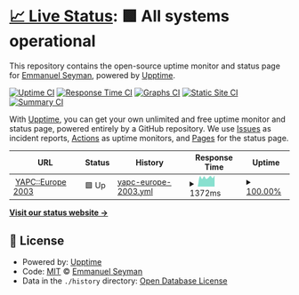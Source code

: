 # [📈 Live Status](https://eseyman.github.io/upptime): <!--live status--> **🟩 All systems operational**

This repository contains the open-source uptime monitor and status page for [Emmanuel Seyman](https://eseyman.github.io/upptime), powered by [Upptime](https://github.com/upptime/upptime).

[![Uptime CI](https://github.com/eseyman/upptime/workflows/Uptime%20CI/badge.svg)](https://github.com/eseyman/upptime/actions?query=workflow%3A%22Uptime+CI%22)
[![Response Time CI](https://github.com/eseyman/upptime/workflows/Response%20Time%20CI/badge.svg)](https://github.com/eseyman/upptime/actions?query=workflow%3A%22Response+Time+CI%22)
[![Graphs CI](https://github.com/eseyman/upptime/workflows/Graphs%20CI/badge.svg)](https://github.com/eseyman/upptime/actions?query=workflow%3A%22Graphs+CI%22)
[![Static Site CI](https://github.com/eseyman/upptime/workflows/Static%20Site%20CI/badge.svg)](https://github.com/eseyman/upptime/actions?query=workflow%3A%22Static+Site+CI%22)
[![Summary CI](https://github.com/eseyman/upptime/workflows/Summary%20CI/badge.svg)](https://github.com/eseyman/upptime/actions?query=workflow%3A%22Summary+CI%22)

With [Upptime](https://upptime.js.org), you can get your own unlimited and free uptime monitor and status page, powered entirely by a GitHub repository. We use [Issues](https://github.com/eseyman/upptime/issues) as incident reports, [Actions](https://github.com/eseyman/upptime/actions) as uptime monitors, and [Pages](https://eseyman.github.io/upptime) for the status page.

<!--start: status pages-->
<!-- This summary is generated by Upptime (https://github.com/upptime/upptime) -->
<!-- Do not edit this manually, your changes will be overwritten -->
<!-- prettier-ignore -->
| URL | Status | History | Response Time | Uptime |
| --- | ------ | ------- | ------------- | ------ |
| <img alt="" src="https://favicons.githubusercontent.com/conferences.mongueurs.net" height="13"> [YAPC::Europe 2003](https://conferences.mongueurs.net/ye2003/) | 🟩 Up | [yapc-europe-2003.yml](https://github.com/eseyman/upptime/commits/HEAD/history/yapc-europe-2003.yml) | <details><summary><img alt="Response time graph" src="./graphs/yapc-europe-2003/response-time-week.png" height="20"> 1372ms</summary><br><a href="https://eseyman.github.io/upptime/history/yapc-europe-2003"><img alt="Response time 1387" src="https://img.shields.io/endpoint?url=https%3A%2F%2Fraw.githubusercontent.com%2Feseyman%2Fupptime%2FHEAD%2Fapi%2Fyapc-europe-2003%2Fresponse-time.json"></a><br><a href="https://eseyman.github.io/upptime/history/yapc-europe-2003"><img alt="24-hour response time 1523" src="https://img.shields.io/endpoint?url=https%3A%2F%2Fraw.githubusercontent.com%2Feseyman%2Fupptime%2FHEAD%2Fapi%2Fyapc-europe-2003%2Fresponse-time-day.json"></a><br><a href="https://eseyman.github.io/upptime/history/yapc-europe-2003"><img alt="7-day response time 1372" src="https://img.shields.io/endpoint?url=https%3A%2F%2Fraw.githubusercontent.com%2Feseyman%2Fupptime%2FHEAD%2Fapi%2Fyapc-europe-2003%2Fresponse-time-week.json"></a><br><a href="https://eseyman.github.io/upptime/history/yapc-europe-2003"><img alt="30-day response time 1392" src="https://img.shields.io/endpoint?url=https%3A%2F%2Fraw.githubusercontent.com%2Feseyman%2Fupptime%2FHEAD%2Fapi%2Fyapc-europe-2003%2Fresponse-time-month.json"></a><br><a href="https://eseyman.github.io/upptime/history/yapc-europe-2003"><img alt="1-year response time 1387" src="https://img.shields.io/endpoint?url=https%3A%2F%2Fraw.githubusercontent.com%2Feseyman%2Fupptime%2FHEAD%2Fapi%2Fyapc-europe-2003%2Fresponse-time-year.json"></a></details> | <details><summary><a href="https://eseyman.github.io/upptime/history/yapc-europe-2003">100.00%</a></summary><a href="https://eseyman.github.io/upptime/history/yapc-europe-2003"><img alt="All-time uptime 99.93%" src="https://img.shields.io/endpoint?url=https%3A%2F%2Fraw.githubusercontent.com%2Feseyman%2Fupptime%2FHEAD%2Fapi%2Fyapc-europe-2003%2Fuptime.json"></a><br><a href="https://eseyman.github.io/upptime/history/yapc-europe-2003"><img alt="24-hour uptime 100.00%" src="https://img.shields.io/endpoint?url=https%3A%2F%2Fraw.githubusercontent.com%2Feseyman%2Fupptime%2FHEAD%2Fapi%2Fyapc-europe-2003%2Fuptime-day.json"></a><br><a href="https://eseyman.github.io/upptime/history/yapc-europe-2003"><img alt="7-day uptime 100.00%" src="https://img.shields.io/endpoint?url=https%3A%2F%2Fraw.githubusercontent.com%2Feseyman%2Fupptime%2FHEAD%2Fapi%2Fyapc-europe-2003%2Fuptime-week.json"></a><br><a href="https://eseyman.github.io/upptime/history/yapc-europe-2003"><img alt="30-day uptime 99.90%" src="https://img.shields.io/endpoint?url=https%3A%2F%2Fraw.githubusercontent.com%2Feseyman%2Fupptime%2FHEAD%2Fapi%2Fyapc-europe-2003%2Fuptime-month.json"></a><br><a href="https://eseyman.github.io/upptime/history/yapc-europe-2003"><img alt="1-year uptime 99.93%" src="https://img.shields.io/endpoint?url=https%3A%2F%2Fraw.githubusercontent.com%2Feseyman%2Fupptime%2FHEAD%2Fapi%2Fyapc-europe-2003%2Fuptime-year.json"></a></details>

<!--end: status pages-->

[**Visit our status website →**](https://eseyman.github.io/upptime)

## 📄 License

- Powered by: [Upptime](https://github.com/upptime/upptime)
- Code: [MIT](./LICENSE) © [Emmanuel Seyman](https://eseyman.github.io/upptime)
- Data in the `./history` directory: [Open Database License](https://opendatacommons.org/licenses/odbl/1-0/)
